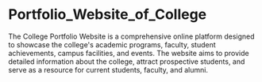 # Portfolio_Website_of_College
The College Portfolio Website is a comprehensive online platform designed to showcase the college's academic programs, faculty, student achievements, campus facilities, and events. The website aims to provide detailed information about the college, attract prospective students, and serve as a resource for current students, faculty, and alumni.
